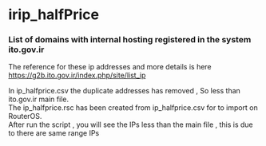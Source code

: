 # irip_halfPrice
### List of domains with internal hosting registered in the system ito.gov.ir

The reference for these ip addresses and more details is here https://g2b.ito.gov.ir/index.php/site/list_ip

In ip_halfprice.csv the duplicate addresses has removed , So less than ito.gov.ir main file.\
The ip_halfprice.rsc has been created from ip_halfprice.csv for to import on RouterOS.\
After run the script , you will see the IPs less than the main file , this is due to there are same range IPs
